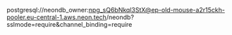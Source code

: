 postgresql://neondb_owner:npg_sQ6bNkql3StX@ep-old-mouse-a2r15ckh-pooler.eu-central-1.aws.neon.tech/neondb?sslmode=require&channel_binding=require